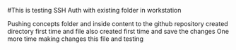 #This is testing SSH Auth with existing folder in workstation

Pushing concepts folder and inside content to the github repository
created directory first time and file also created first time and save the changes
One more time making changes this file and testing